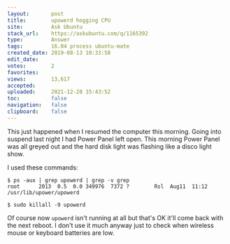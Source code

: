 ```yaml
---
layout:       post
title:        upowerd hogging CPU
site:         Ask Ubuntu
stack_url:    https://askubuntu.com/q/1165392
type:         Answer
tags:         16.04 process ubuntu-mate
created_date: 2019-08-13 10:33:58
edit_date:    
votes:        2
favorites:    
views:        13,617
accepted:     
uploaded:     2021-12-28 15:43:52
toc:          false
navigation:   false
clipboard:    false
---
```


This just happened when I resumed the computer this morning. Going into suspend last night I had Power Panel left open. This morning Power Panel was all greyed out and the hard disk light was flashing like a disco light show.

I used these commands:

``` 
$ ps -aux | grep upowerd | grep -v grep
root      2013  0.5  0.0 349976  7372 ?        Rsl  Aug11  11:12 /usr/lib/upower/upowerd

$ sudo killall -9 upowerd

```

Of course now `upowerd` isn't running at all but that's OK it'll come back with the next reboot. I don't use it much anyway just to check when wireless mouse or keyboard batteries are low.
